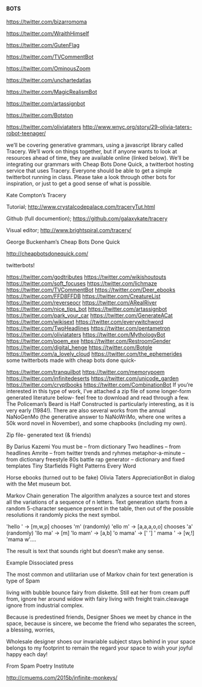 #### BOTS

https://twitter.com/bizarromoma

https://twitter.com/WraithHimself

https://twitter.com/GutenFlag

https://twitter.com/TVCommentBot

https://twitter.com/OminousZoom

https://twitter.com/unchartedatlas

https://twitter.com/MagicRealismBot

https://twitter.com/artassignbot

https://twitter.com/Botston

https://twitter.com/oliviataters
http://www.wnyc.org/story/29-olivia-taters-robot-teenager/

we’ll be covering generative grammars, using a javascript library called Tracery. We’ll work on things together, but if anyone wants to look at resources ahead of time, they are available online (linked below). We’ll be integrating our grammars with Cheap Bots Done Quick, a twitterbot hosting service that uses Tracery. Everyone should be able to get a simple twitterbot running in class. Please take a look through other bots for inspiration, or just to get a good sense of what is possible.

 

Kate Compton’s Tracery

Tutorial; http://www.crystalcodepalace.com/traceryTut.html

Github (full documention); https://github.com/galaxykate/tracery

Visual editor; http://www.brightspiral.com/tracery/

 

George Buckenham’s Cheap Bots Done Quick

http://cheapbotsdonequick.com/

 

twitterbots!

https://twitter.com/godtributes 
https://twitter.com/wikishoutouts 
https://twitter.com/soft_focuses
https://twitter.com/lichmaze
https://twitter.com/TVCommentBot
https://twitter.com/Deer_ebooks
https://twitter.com/FFD8FFDB
https://twitter.com/CreatureList
https://twitter.com/reverseocr
https://twitter.com/ARealRiver
https://twitter.com/nice_tips_bot
https://twitter.com/artassignbot
https://twitter.com/park_your_car
https://twitter.com/GenerateACat
https://twitter.com/wikisext
https://twitter.com/everywitchword
https://twitter.com/TwoHeadlines
https://twitter.com/pentametron
https://twitter.com/oliviataters
https://twitter.com/MythologyBot
https://twitter.com/poem_exe
https://twitter.com/RestroomGender
https://twitter.com/digital_henge
https://twitter.com/Botgle
https://twitter.com/a_lovely_cloud
https://twitter.com/the_ephemerides
some twitterbots made with cheap bots done quick-

https://twitter.com/tranquilbot
https://twitter.com/memorypoem
https://twitter.com/infinitedeserts
https://twitter.com/unicode_garden
https://twitter.com/cryptbooks
https://twitter.com/CombinationBot
If you’re interested in this type of work, I’ve attached a zip file of some longer-form generated literature below- feel free to download and read through a few. The Policeman’s Beard is Half Constructed is particularly interesting, as it is very early (1984!). There are also several works from the annual NaNoGenMo (the generative answer to NaNoWriMo, where one writes a 50k word novel in November), and some chapbooks (including my own).

Zip file-  generated text (& friends)

By Darius Kazemi
You must be – from dictionary
Two headlines – from headlines
Amrite – from twitter trends and ryhmes
metaphor-a-minute
– from dictionary
freestyle 80s battle rap generator – dictionary and fixed templates
Tiny Starfields
Flight Patterns
Every Word


Horse ebooks (turned out to be fake)
Olivia Taters
AppreciationBot
in dialog with the Met museum bot.

Markov Chain generation
The algorithm analyzes a source text and stores all the variations of a sequence of n letters.
Text generation starts from a random 5-character sequence present in the table, then out of the possible resolutions it randomly picks the next symbol.

'hello ' -> [m,w,p] chooses 'm' (randomly)
'ello m' -> [a,a,a,o,o] chooses 'a' (randomly)
'llo ma' -> [m]
'lo mam' -> [a,b]
'o mama' -> [' ']
' mama ' -> [w,!]
'mama w'....

The result is text that sounds right but doesn’t make any sense.

Example Dissociated press

The most common and utilitarian use of Markov chain for text generation is type of Spam

living with bubble bounce fairy from diskette.
Still eat her from cream puff
from, ignore her around widow with fairy living with freight train.cleavage
ignore from industrial complex.

Because is predestined friends,
Designer Shoes
we meet by chance in the space,
because is sincere,
we become the friend who separates the screen,
a blessing,
worries,

Wholesale designer shoes
our invariable subject
stays behind in your space
belongs to my footprint
to remain the regard your space
to wish your joyful happy each day!

From Spam Poetry Institute

http://cmuems.com/2015b/infinite-monkeys/
